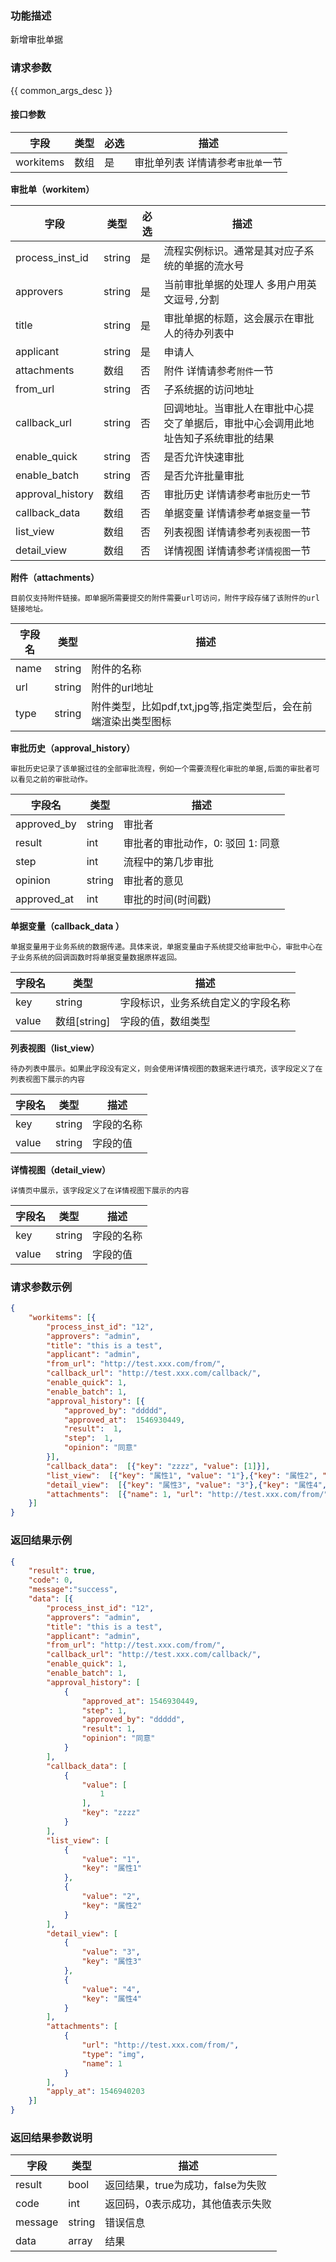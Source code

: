### 功能描述

新增审批单据

### 请求参数

{{ common_args_desc }}


#### 接口参数

| 字段      |  类型      | 必选   |  描述      |
|-----------|------------|--------|------------|
| workitems | 数组 | 是 | 审批单列表 详情请参考`审批单`一节 |

__审批单（workitem）__

| 字段      |  类型      | 必选   |  描述      |
|-----------|------------|--------|------------|
| process_inst_id |  string | 是 | 流程实例标识。通常是其对应子系统的单据的流水号 |
| approvers |  string | 是 | 当前审批单据的处理人 多用户用英文逗号`,`分割 | 
| title |  string | 是 | 审批单据的标题，这会展示在审批人的待办列表中 |
| applicant | string | 是 | 申请人 | 
| attachments | 数组 | 否 | 附件 详情请参考`附件`一节 |
| from_url | string | 否 | 子系统据的访问地址 | 
| callback_url | string | 否| 回调地址。当审批人在审批中心提交了单据后，审批中心会调用此地址告知子系统审批的结果 |
| enable_quick | string | 否| 是否允许快速审批  | 		
| enable_batch | string | 否| 是否允许批量审批 | 		
| approval_history | 数组 | 否 | 审批历史 详情请参考`审批历史`一节 | 	
| callback_data | 数组 | 否 | 单据变量 详情请参考`单据变量`一节 | 	
| list_view | 数组 | 否 | 列表视图 详情请参考`列表视图`一节 | 	
| detail_view | 数组 | 否| 详情视图 详情请参考`详情视图`一节 | 	


__附件（attachments）__

	目前仅支持附件链接。即单据所需要提交的附件需要url可访问，附件字段存储了该附件的url链接地址。

| 字段名 | 类型 | 描述 |
|-----------|------------|-------|
| name | string |附件的名称 |
| url | string| 附件的url地址 |
| type | string | 附件类型，比如pdf,txt,jpg等,指定类型后，会在前端渲染出类型图标 |


__审批历史（approval_history）__

	审批历史记录了该单据过往的全部审批流程，例如一个需要流程化审批的单据,后面的审批者可以看见之前的审批动作。

| 字段名 | 类型 | 描述 |
|-----------|------------|-------|
| approved_by | string | 审批者 |
| result     | int | 审批者的审批动作，0: 驳回 1: 同意 |
| step | int | 流程中的第几步审批 |
| opinion | string | 审批者的意见 |
| approved_at    | int | 审批的时间(时间戳) |


__单据变量（callback_data ）__

	单据变量用于业务系统的数据传递。具体来说，单据变量由子系统提交给审批中心，审批中心在子业务系统的回调函数时将单据变量数据原样返回。

| 字段名 | 类型 | 描述 |
|-----------|------------|-------|
| key | string | 字段标识，业务系统自定义的字段名称 |
| value | 数组[string] | 字段的值，数组类型 |

__列表视图（list_view）__

	待办列表中展示。如果此字段没有定义，则会使用详情视图的数据来进行填充，该字段定义了在列表视图下展示的内容

| 字段名 | 类型 | 描述 |
|-----------|------------|-------|
| key | string | 字段的名称 |
| value | string | 字段的值 |

__详情视图（detail_view）__

	详情页中展示，该字段定义了在详情视图下展示的内容

| 字段名 | 类型 | 描述 |
|-----------|------------|-------|
| key | string | 字段的名称 |
| value | string | 字段的值 |

### 请求参数示例

``` json
{
    "workitems": [{
        "process_inst_id": "12",
        "approvers": "admin",
        "title": "this is a test",
        "applicant": "admin",
        "from_url": "http://test.xxx.com/from/",
        "callback_url": "http://test.xxx.com/callback/",
        "enable_quick": 1,
        "enable_batch": 1,
        "approval_history": [{
            "approved_by": "ddddd",
            "approved_at":  1546930449,
            "result":  1,  
            "step":  1,  
            "opinion": "同意"
        }],
        "callback_data":  [{"key": "zzzz", "value": [1]}],
        "list_view":  [{"key": "属性1", "value": "1"},{"key": "属性2", "value": "2"}],
        "detail_view":  [{"key": "属性3", "value": "3"},{"key": "属性4", "value": "4"}],
        "attachments":  [{"name": 1, "url": "http://test.xxx.com/from/", "type": "img"}]
    }]
}

```

### 返回结果示例

```json
{
    "result": true,
    "code": 0,
    "message":"success",
    "data": [{
        "process_inst_id": "12",
        "approvers": "admin",
        "title": "this is a test",
        "applicant": "admin",
        "from_url": "http://test.xxx.com/from/",
        "callback_url": "http://test.xxx.com/callback/",
        "enable_quick": 1,
        "enable_batch": 1,
        "approval_history": [
            {
                "approved_at": 1546930449,
                "step": 1,
                "approved_by": "ddddd",
                "result": 1,
                "opinion": "同意"
            }
        ],
        "callback_data": [
            {
                "value": [
                    1
                ],
                "key": "zzzz"
            }
        ],
        "list_view": [
            {
                "value": "1",
                "key": "属性1"
            },
            {
                "value": "2",
                "key": "属性2"
            }
        ],
        "detail_view": [
            {
                "value": "3",
                "key": "属性3"
            },
            {
                "value": "4",
                "key": "属性4"
            }
        ],
        "attachments": [
            {
                "url": "http://test.xxx.com/from/",
                "type": "img",
                "name": 1
            }
        ],
        "apply_at": 1546940203
    }]
}
```

### 返回结果参数说明

| 字段      | 类型      | 描述      |
|-----------|-----------|-----------|
|result| bool | 返回结果，true为成功，false为失败 |
|code|int|返回码，0表示成功，其他值表示失败|
|message|string|错误信息
|data| array| 结果 |